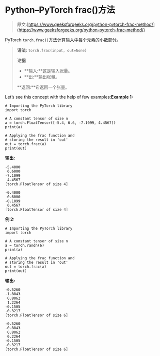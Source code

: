 # Python–PyTorch frac()方法

> 原文:[https://www.geeksforgeeks.org/python-pytorch-frac-method/](https://www.geeksforgeeks.org/python-pytorch-frac-method/)

PyTorch `torch.frac()`方法计算输入中每个元素的小数部分。

> **语法:** `torch.frac(input, out=None)`
> 
> **论据**
> 
> *   **输入:**这是输入张量。
> *   **出:**输出张量。
> 
> **返回:**它返回一个张量。

Let’s see this concept with the help of few examples:**Example 1:**

```
# Importing the PyTorch library 
import torch 

# A constant tensor of size n
a = torch.FloatTensor([-5.4, 6.6, -7.1099, 4.4567])
print(a)

# Applying the frac function and 
# storing the result in 'out'
out = torch.frac(a)
print(out)
```

**输出:**

```
-5.4000
 6.6000
-7.1099
 4.4567
[torch.FloatTensor of size 4]

-0.4000
 0.6000
-0.1099
 0.4567
[torch.FloatTensor of size 4]

```

**例 2:**

```
# Importing the PyTorch library 
import torch 

# A constant tensor of size n
a = torch.randn(6)
print(a)

# Applying the frac function and 
# storing the result in 'out'
out = torch.frac(a)
print(out)
```

**输出:**

```
-0.5260
-1.8843
 0.8062
 1.2264
-0.1505
-0.3217
[torch.FloatTensor of size 6]

-0.5260
-0.8843
 0.8062
 0.2264
-0.1505
-0.3217
[torch.FloatTensor of size 6]

```